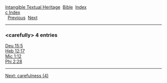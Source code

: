 [Intangible Textual Heritage](../../index)  [Bible](../index) 
[Index](index)   
[c Index](_c_)  
  [Previous](c01909)  [Next](c01911) 

------------------------------------------------------------------------

### &lt;carefully&gt; 4 entries

[Deu 15:5](../kjv/deu015.htm#005)  
[Heb 12:17](../kjv/heb012.htm#017)  
[Mic 1:12](../kjv/mic001.htm#012)  
[Phi 2:28](../kjv/phi002.htm#028)  

------------------------------------------------------------------------

[Next: carefulness (4)](c01911)
